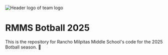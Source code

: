 ![Header logo of team logo](https://lh7-us.googleusercontent.com/nBsdR8m6r6oDbJ2IQvO8V7DA475W8Aw7bqiIlCw3rICEKkZwwHCjBZfc3sAstNSCRVMCrbFY53XRhXHAkhPnvZ72RsvtVjjtltDiULJVI-4YQf6Abh4q_SAjYkcQjlfGPmWiilp06uJy8RZ3n4r--C8Z5x0LC1_LwyUpw0QLG8NqDWV74SllWOWSMxMthweia83uiuq9?key=WdSXwlorkcGJ3x7octtKvg)
# RMMS Botball 2025

This is the repository for Rancho Milpitas Middle School's code for the 2025 Botball season. 🤖

